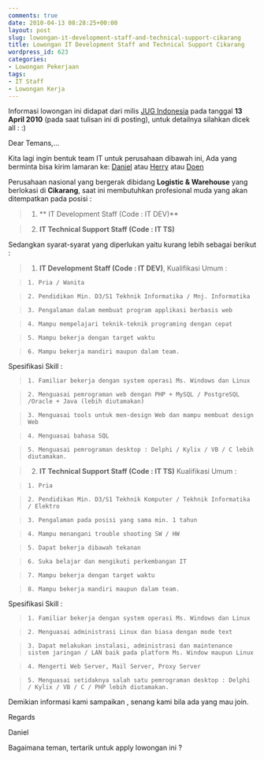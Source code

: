 ```yaml
---
comments: true
date: 2010-04-13 08:28:25+00:00
layout: post
slug: lowongan-it-development-staff-and-technical-support-cikarang
title: Lowongan IT Development Staff and Technical Support Cikarang
wordpress_id: 623
categories:
- Lowongan Pekerjaan
tags:
- IT Staff
- Lowongan Kerja
---
```


Informasi lowongan ini didapat dari milis [JUG Indonesia](mailto:jug-indonesia@yahoogroups.com) pada tanggal **13 April 2010** (pada saat tulisan ini di posting), untuk detailnya silahkan dicek all : :)


> 
Dear Temans,...
 
Kita lagi ingin bentuk team IT untuk perusahaan dibawah ini, Ada yang berminta bisa kirim lamaran ke:
[Daniel](mailto:daniel@dms.co.id) atau [Herry](mailto:herry@dms.co.id) atau [Doen](mailto:doen@bit.net.id)
 
Perusahaan nasional yang bergerak dibidang **Logistic & Warehouse**  yang berlokasi di **Cikarang**, saat ini membutuhkan profesional muda yang akan ditempatkan pada posisi :

> 
> 

>   1. ** IT Development Staff (Code : IT DEV)**
> 

>   2. **IT Technical Support Staff (Code : IT TS)**
> 


Sedangkan syarat-syarat yang diperlukan yaitu kurang lebih sebagai berikut : 


>   1. **IT Development Staff (Code : IT DEV)**, 
Kualifikasi Umum :


>     1. Pria / Wanita
> 

>     2. Pendidikan Min. D3/S1 Tekhnik Informatika / Mnj. Informatika
> 

>     3. Pengalaman dalam membuat program applikasi berbasis web
> 

>     4. Mampu mempelajari teknik-teknik programing dengan cepat
> 

>     5. Mampu bekerja dengan target waktu
> 

>     6. Mampu bekerja mandiri maupun dalam team.
> 


Spesifikasi Skill :


>     1. Familiar bekerja dengan system operasi Ms. Windows dan Linux
> 

>     2. Menguasai pemrograman web dengan PHP + MySQL / PostgreSQL /Oracle + Java (lebih diutamakan)
> 

>     3. Menguasai tools untuk men-design Web dan mampu membuat design Web
> 

>     4. Menguasai bahasa SQL
> 

>     5. Menguasai pemrograman desktop : Delphi / Kylix / VB / C lebih diutamakan.
> 



>   2. **IT Technical Support Staff (Code : IT TS)**
Kualifikasi Umum :


>     1. Pria
> 

>     2. Pendidikan Min. D3/S1 Tekhnik Komputer / Tekhnik Informatika / Elektro
> 

>     3. Pengalaman pada posisi yang sama min. 1 tahun
> 

>     4. Mampu menangani trouble shooting SW / HW
> 

>     5. Dapat bekerja dibawah tekanan
> 

>     6. Suka belajar dan mengikuti perkembangan IT
> 

>     7. Mampu bekerja dengan target waktu
> 

>     8. Mampu bekerja mandiri maupun dalam team.
> 


Spesifikasi Skill :


>     1. Familiar bekerja dengan system operasi Ms. Windows dan Linux
> 

>     2. Menguasai administrasi Linux dan biasa dengan mode text
> 

>     3. Dapat melakukan instalasi, administrasi dan maintenance sistem jaringan / LAN baik pada platform Ms. Window maupun Linux
> 

>     4. Mengerti Web Server, Mail Server, Proxy Server
> 

>     5. Menguasai setidaknya salah satu pemrograman desktop : Delphi / Kylix / VB / C / PHP lebih diutamakan.
> 


> 


> 

Demikian informasi kami sampaikan , senang kami bila ada yang mau join.

Regards

Daniel




Bagaimana teman, tertarik untuk apply lowongan ini ?
